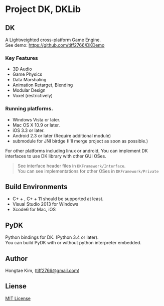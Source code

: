 # Project DK, DKLib
## DK

A Lightweighted cross-platform Game Engine.  
See demo: https://github.com/tiff2766/DKDemo


### Key Features
- 3D Audio
- Game Physics
- Data Marshaling
- Animation Retarget, Blending
- Modular Design
- Voxel (restrictively)

### Running platforms.
- Windows Vista or later.
- Mac OS X 10.9 or later.
- iOS 3.3 or later.
- Android 2.3 or later (Require additional module)
 - submodule for JNI birdge (I'll merge project as soon as possible.)

For other platforms including linux or android, You can implement
DK interfaces to use DK library with other GUI OSes.
> See interface header files in `DKFramework/Interface`.  
> You can see implementations for other OSes in `DKFramework/Private`

## Build Environments
- C+ + , C+ + 11 should be supported at least.
- Visual Studio 2013 for Windows
- Xcode6 for Mac, iOS

## PyDK
Python bindings for DK. (Python 3.4 or later).   
You can build PyDK with or without python interpreter embedded.

## Author
Hongtae Kim, (tiff2766@gmail.com)

## Liense
[MIT License](http://opensource.org/licenses/MIT)
